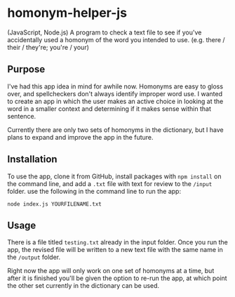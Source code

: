 # homonym-helper-js
(JavaScript, Node.js) A program to check a text file to see if you've accidentally used a homonym of the word you intended to use. (e.g. there / their / they're; you're / your)

## Purpose

I've had this app idea in mind for awhile now. Homonyms are easy to gloss over, and spellcheckers don't always identify improper word use. I wanted to create an app in which the user makes an active choice in looking at the word in a smaller context and determining if it makes sense within that sentence.

Currently there are only two sets of homonyms in the dictionary, but I have plans to expand and improve the app in the future.

## Installation

To use the app, clone it from GitHub, install packages with `npm install` on the command line, and add a `.txt` file with text for review to the `/input` folder. use the following in the command line to run the app:

```
node index.js YOURFILENAME.txt
```

## Usage

There is a file titled `testing.txt` already in the input folder. Once you run the app, the revised file will be written to a new text file with the same name in the `/output` folder.

Right now the app will only work on one set of homonyms at a time, but after it is finished you'll be given the option to re-run the app, at which point the other set currently in the dictionary can be used.

